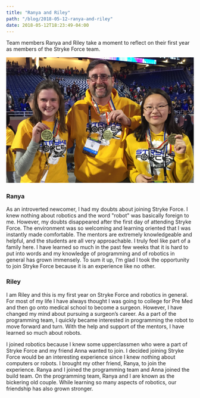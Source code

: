 ```yaml
---
title: "Ranya and Riley"
path: "/blog/2018-05-12-ranya-and-riley"
date: 2018-05-12T18:23:49-04:00
---
```

Team members Ranya and Riley take a moment to reflect on their first year as members of the Stryke Force team.
<!--more-->

![Riley, Jeff and Ranya](ford_field.png "Riley, Jeff and Ranya")

### Ranya

As an introverted newcomer, I had my doubts about joining Stryke Force. I knew nothing about robotics and the word "robot" was basically foreign to me. However, my doubts disappeared after the first day of attending Stryke Force. The environment was so welcoming and learning oriented that I was instantly made comfortable. The mentors are extremely knowledgeable and helpful, and the students are all very approachable. I truly feel like part of a family here. I have learned so much in the past few weeks that it is hard to put into words and my knowledge of programming and of robotics in general has grown immensely. To sum it up, I’m glad I took the opportunity to join Stryke Force because it is an experience like no other.

### Riley

I am Riley and this is my first year on Stryke Force and robotics in general. For most of my life I have always thought I was going to college for Pre Med and then go onto medical school to become a surgeon. However, I have changed my mind about pursuing a surgeon’s career. As a part of the programming team, I quickly became interested in programming the robot to move forward and turn. With the help and support of the mentors, I have learned so much about robots.

I joined robotics because I knew some upperclassmen who were a part of Stryke Force and my friend Anna wanted to join. I decided joining Stryke Force would be an interesting experience since I knew nothing about computers or robots. I brought my other friend, Ranya, to join the experience. Ranya and I joined the programming team and Anna joined the build team. On the programming team, Ranya and I are known as the bickering old couple. While learning so many aspects of robotics, our friendship has also grown stronger.
    